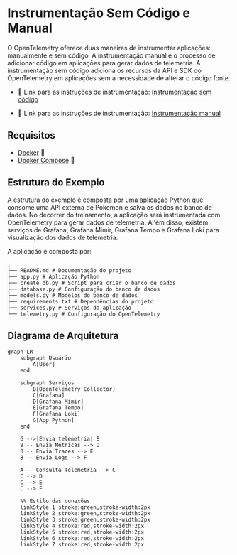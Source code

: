 # Instrumentação Sem Código e Manual

O OpenTelemetry oferece duas maneiras de instrumentar aplicações: manualmente e sem código. A instrumentação manual é o processo de adicionar código em aplicações para gerar dados de telemetria. A instrumentação sem código adiciona os recursos da API e SDK do OpenTelemetry em aplicações sem a necessidade de alterar o código fonte.

- 🔗 Link para as instruções de instrumentação: [Instrumentação sem código](instrumentação-sem-código.md)

- 🔗 Link para as instruções de instrumentação: [Instrumentação manual](instrumentação-manual.md)


## Requisitos

- [Docker](https://docs.docker.com/get-docker/) 🐳
- [Docker Compose](https://docs.docker.com/compose/install/) 🐳

## Estrutura do Exemplo

A estrutura do exemplo é composta por uma aplicação Python que consome uma API externa de Pokemon e salva os dados no banco de dados. No decorrer do treinamento, a aplicação será instrumentada com OpenTelemetry para gerar dados de telemetria. Al'ém disso, existem serviços de Grafana, Grafana Mimir, Grafana Tempo e Grafana Loki para visualização dos dados de telemetria.

A aplicação é composta por:

```plaintext
.
├── README.md # Documentação do projeto
├── app.py # Aplicação Python
├── create_db.py # Script para criar o banco de dados
├── database.py # Configuração do banco de dados
├── models.py # Modelos do banco de dados
├── requirements.txt # Dependências do projeto
├── services.py # Serviços da aplicação
└── telemetry.py # Configuração do OpenTelemetry
```

## Diagrama de Arquitetura

```mermaid
graph LR
    subgraph Usuário
        A[User]
    end

    subgraph Serviços
        B[OpenTelemetry Collector]
        C[Grafana]
        D[Grafana Mimir]
        E[Grafana Tempo]
        F[Grafana Loki]
        G[App Python]
    end

    G -->|Envia telemetria| B
    B -- Envia Métricas --> D
    B -- Envia Traces --> E
    B -- Envia Logs --> F
    
    A -- Consulta Telemetria --> C
    C --> D
    C --> E
    C --> F

    %% Estilo das conexões
    linkStyle 1 stroke:green,stroke-width:2px
    linkStyle 2 stroke:green,stroke-width:2px
    linkStyle 3 stroke:green,stroke-width:2px
    linkStyle 4 stroke:red,stroke-width:2px
    linkStyle 5 stroke:red,stroke-width:2px
    linkStyle 6 stroke:red,stroke-width:2px
    linkStyle 7 stroke:red,stroke-width:2px
```
